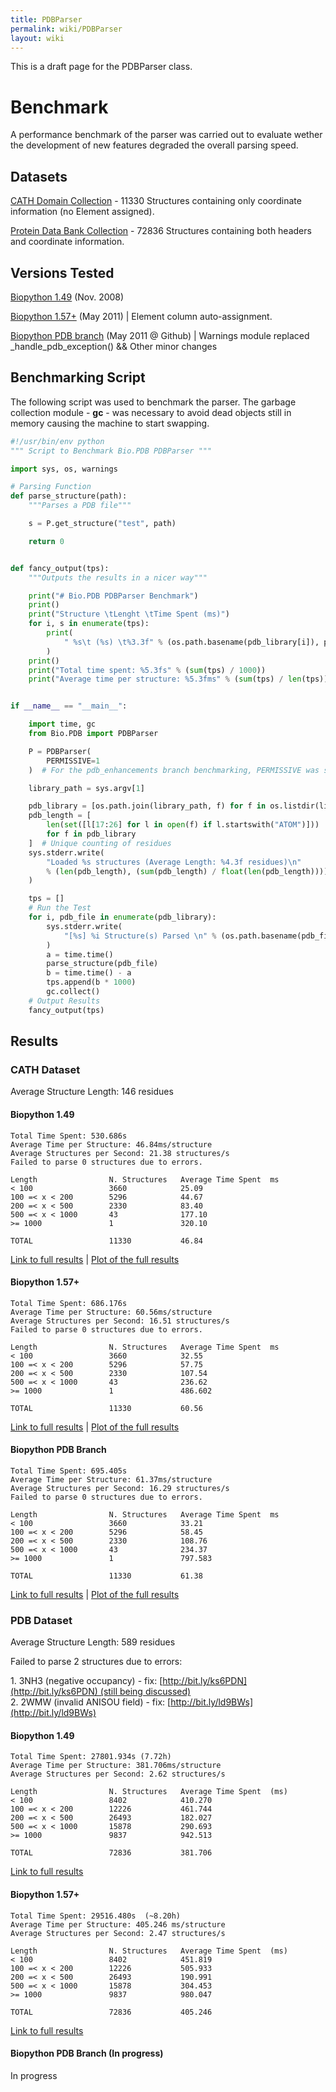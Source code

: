 ```yaml
---
title: PDBParser
permalink: wiki/PDBParser
layout: wiki
---
```


This is a draft page for the PDBParser class.

Benchmark
=========

A performance benchmark of the parser was carried out to evaluate wether
the development of new features degraded the overall parsing speed.

Datasets
--------

[CATH Domain
Collection](http://release.cathdb.info/v3.4.0/CathDomainList) - 11330
Structures containing only coordinate information (no Element assigned).

[Protein Data Bank
Collection](ftp://ftp.wwpdb.org/pub/pdb/data/structures/divided/pdb/) -
72836 Structures containing both headers and coordinate information.

Versions Tested
---------------

[Biopython 1.49](http://biopython.org/DIST/biopython-1.49.zip) (Nov.
2008)

[Biopython 1.57+](https://github.com/biopython/biopython) (May 2011) |
Element column auto-assignment.

[Biopython PDB
branch](https://github.com/JoaoRodrigues/biopython/tree/pdb_enhancements)
(May 2011 @ Github) | Warnings module replaced
\_handle\_pdb\_exception() && Other minor changes

Benchmarking Script
-------------------

The following script was used to benchmark the parser. The garbage
collection module - <b>gc</b> - was necessary to avoid dead objects
still in memory causing the machine to start swapping.

``` python
#!/usr/bin/env python
""" Script to Benchmark Bio.PDB PDBParser """

import sys, os, warnings

# Parsing Function
def parse_structure(path):
    """Parses a PDB file"""

    s = P.get_structure("test", path)

    return 0


def fancy_output(tps):
    """Outputs the results in a nicer way"""

    print("# Bio.PDB PDBParser Benchmark")
    print()
    print("Structure \tLenght \tTime Spent (ms)")
    for i, s in enumerate(tps):
        print(
            " %s\t (%s) \t%3.3f" % (os.path.basename(pdb_library[i]), pdb_length[i], s)
        )
    print()
    print("Total time spent: %5.3fs" % (sum(tps) / 1000))
    print("Average time per structure: %5.3fms" % (sum(tps) / len(tps)))


if __name__ == "__main__":

    import time, gc
    from Bio.PDB import PDBParser

    P = PDBParser(
        PERMISSIVE=1
    )  # For the pdb_enhancements branch benchmarking, PERMISSIVE was set to 2 (silence warnings).

    library_path = sys.argv[1]

    pdb_library = [os.path.join(library_path, f) for f in os.listdir(library_path)]
    pdb_length = [
        len(set([l[17:26] for l in open(f) if l.startswith("ATOM")]))
        for f in pdb_library
    ]  # Unique counting of residues
    sys.stderr.write(
        "Loaded %s structures (Average Length: %4.3f residues)\n"
        % (len(pdb_length), (sum(pdb_length) / float(len(pdb_length))))
    )

    tps = []
    # Run the Test
    for i, pdb_file in enumerate(pdb_library):
        sys.stderr.write(
            "[%s] %i Structure(s) Parsed \n" % (os.path.basename(pdb_file), i + 1)
        )
        a = time.time()
        parse_structure(pdb_file)
        b = time.time() - a
        tps.append(b * 1000)
        gc.collect()
    # Output Results
    fancy_output(tps)
```

Results
-------

### CATH Dataset

Average Structure Length: 146 residues

#### Biopython 1.49

```
Total Time Spent: 530.686s
Average Time per Structure: 46.84ms/structure
Average Structures per Second: 21.38 structures/s
Failed to parse 0 structures due to errors.

Length                N. Structures   Average Time Spent  ms
< 100                 3660            25.09
100 =< x < 200        5296            44.67
200 =< x < 500        2330            83.40
500 =< x < 1000       43              177.10
>= 1000               1               320.10

TOTAL                 11330           46.84
```

[Link to full
results](http://nmr.chem.uu.nl/~joao/f/benchmark_CATH-biopython_149.time) |
[Plot of the full
results](http://nmr.chem.uu.nl/~joao/f/benchmark_CATH-biopython_149.png)

#### Biopython 1.57+

```
Total Time Spent: 686.176s
Average Time per Structure: 60.56ms/structure
Average Structures per Second: 16.51 structures/s
Failed to parse 0 structures due to errors.

Length                N. Structures   Average Time Spent  ms
< 100                 3660            32.55
100 =< x < 200        5296            57.75
200 =< x < 500        2330            107.54
500 =< x < 1000       43              236.62
>= 1000               1               486.602

TOTAL                 11330           60.56
```

[Link to full
results](http://nmr.chem.uu.nl/~joao/f/benchmark_CATH-biopython_current.time) |
[Plot of the full
results](http://nmr.chem.uu.nl/~joao/f/benchmark_CATH-biopython_current.png)

#### Biopython PDB Branch

```
Total Time Spent: 695.405s
Average Time per Structure: 61.37ms/structure
Average Structures per Second: 16.29 structures/s
Failed to parse 0 structures due to errors.

Length                N. Structures   Average Time Spent  ms
< 100                 3660            33.21
100 =< x < 200        5296            58.45
200 =< x < 500        2330            108.76
500 =< x < 1000       43              234.37
>= 1000               1               797.583

TOTAL                 11330           61.38
```

[Link to full
results](http://nmr.chem.uu.nl/~joao/f/benchmark_CATH-biopython_pdb_enhancements.time) |
[Plot of the full
results](http://nmr.chem.uu.nl/~joao/f/benchmark_CATH-biopython_pdb_enhancements.png)

### PDB Dataset

Average Structure Length: 589 residues

Failed to parse 2 structures due to errors:

1. 3NH3 (negative occupancy) - fix: [http://bit.ly/ks6PDN](http://bit.ly/ks6PDN) (still being discussed)
2. 2WMW (invalid ANISOU field) - fix: [http://bit.ly/ld9BWs](http://bit.ly/ld9BWs)

#### Biopython 1.49

```
Total Time Spent: 27801.934s (7.72h)
Average Time per Structure: 381.706ms/structure
Average Structures per Second: 2.62 structures/s

Length                N. Structures   Average Time Spent  (ms)
< 100                 8402            410.270
100 =< x < 200        12226           461.744
200 =< x < 500        26493           182.027
500 =< x < 1000       15878           290.693
>= 1000               9837            942.513

TOTAL                 72836           381.706
```

[Link to full
results](http://nmr.chem.uu.nl/~joao/f/benchmark_PDB-biopython_1.49.time)

#### Biopython 1.57+

```
Total Time Spent: 29516.480s  (~8.20h)
Average Time per Structure: 405.246 ms/structure
Average Structures per Second: 2.47 structures/s

Length                N. Structures   Average Time Spent  (ms)
< 100                 8402            451.819
100 =< x < 200        12226           505.933
200 =< x < 500        26493           190.991
500 =< x < 1000       15878           304.453
>= 1000               9837            980.047

TOTAL                 72836           405.246
```

[Link to full
results](http://nmr.chem.uu.nl/~joao/f/benchmark_PDB-biopython_1.57.time)

#### Biopython PDB Branch (In progress)

In progress
